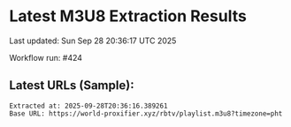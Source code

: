 # Latest M3U8 Extraction Results

Last updated: Sun Sep 28 20:36:17 UTC 2025

Workflow run: #424

## Latest URLs (Sample):
```
Extracted at: 2025-09-28T20:36:16.389261
Base URL: https://world-proxifier.xyz/rbtv/playlist.m3u8?timezone=pht

```
